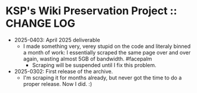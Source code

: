 # KSP's Wiki Preservation Project :: CHANGE LOG

* 2025-0403: April 2025 deliverable
	+ I made something very, verey stupid on the code and literaly binned a month of work: I essentially scraped the same page over and over again, wasting almost 5GB of bandwidth. #facepalm
		- Scraping will be suspended until I fix this problem.
* 2025-0302: First release of the archive.
	+ I'm scraping it for months already, but never got the time to do a proper release. Now I did. :)
